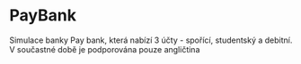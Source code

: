 # PayBank
Simulace banky Pay bank, která nabízí 3 účty - spořící, studentský a debitní.
V součastné době je podporována pouze angličtina
